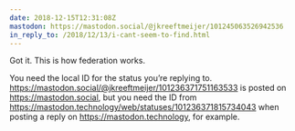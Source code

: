 ```yaml
---
date: 2018-12-15T12:31:08Z
mastodon: https://mastodon.social/@jkreeftmeijer/101245063526942536
in_reply_to: /2018/12/13/i-cant-seem-to-find.html
---
```

Got it. This is how federation works.

You need the local ID for the status you’re replying to. <https://mastodon.social/@jkreeftmeijer/101236371751163533> is posted on <https://mastodon.social>, but you need the ID from <https://mastodon.technology/web/statuses/101236371815734043> when posting a reply on <https://mastodon.technology>, for example.
